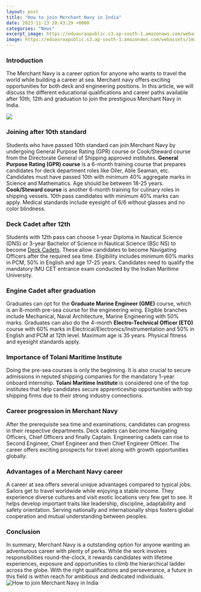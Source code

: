 ```yaml
---
layout: post
title: "How to join Merchant Navy in India"
date: 2023-11-13 20:43:29 +0000
categories: "News"
excerpt_image: https://eduauraapublic.s3.ap-south-1.amazonaws.com/webassets/images/blogs/how-to-join-the-merchant-navy-in-india.jpg
image: https://eduauraapublic.s3.ap-south-1.amazonaws.com/webassets/images/blogs/how-to-join-the-merchant-navy-in-india.jpg
---
```


### Introduction
The Merchant Navy is a career option for anyone who wants to travel the world while building a career at sea. Merchant navy offers exciting opportunities for both deck and engineering positions. In this article, we will discuss the different educational qualifications and career paths available after 10th, 12th and graduation to join the prestigious Merchant Navy in India.

![](https://www.maritimemanual.com/wp-content/uploads/2020/11/how_to_join_merchant_navy.jpg)
### Joining after 10th standard
Students who have passed 10th standard can join Merchant Navy by undergoing General Purpose Rating (GPR) course or Cook/Steward course from the Directorate General of Shipping approved institutes. 
**General Purpose Rating (GPR) course** is a 6-month training course that prepares candidates for deck department roles like Oiler, Able Seaman, etc. Candidates must have passed 10th with minimum 40% aggregate marks in Science and Mathematics. Age should be between 18-25 years. 
**Cook/Steward course** is another 6-month training for culinary roles in shipping vessels. 10th pass candidates with minimum 40% marks can apply. Medical standards include eyesight of 6/6 without glasses and no color blindness. 
### Deck Cadet after 12th 
Students with 12th pass can choose 1-year Diploma in Nautical Science (DNS) or 3-year Bachelor of Science in Nautical Science (BSc NS) to become [Deck Cadets](https://fistore.mysenprints.com/collection/acklin). These allow candidates to become Navigating Officers after the required sea time. 
Eligibility includes minimum 60% marks in PCM, 50% in English and age 17-25 years. Candidates need to qualify the mandatory IMU CET entrance exam conducted by the Indian Maritime University. 
### Engine Cadet after graduation
Graduates can opt for the **Graduate Marine Engineer (GME)** course, which is an 8-month pre-sea course for the engineering wing. Eligible branches include Mechanical, Naval Architecture, Marine Engineering with 50% marks. 
Graduates can also do the 4-month **Electro-Technical Officer (ETO)** course with 60% marks in Electrical/Electronics/Instrumentation and 50% in English and PCM at 12th level. Maximum age is 35 years. Physical fitness and eyesight standards apply.
### Importance of Tolani Maritime Institute  
Doing the pre-sea courses is only the beginning. It is also crucial to secure admissions in reputed shipping companies for the mandatory 1-year onboard internship. **Tolani Maritime Institute** is considered one of the top institutes that help candidates secure apprenticeship opportunities with top shipping firms due to their strong industry connections.
### Career progression in Merchant Navy
After the prerequisite sea time and examinations, candidates can progress in their respective departments. Deck cadets can become Navigating Officers, Chief Officers and finally Captain. Engineering cadets can rise to Second Engineer, Chief Engineer and then Chief Engineer Officer. The career offers exciting prospects for travel along with growth opportunities globally.
### Advantages of a Merchant Navy career
A career at sea offers several unique advantages compared to typical jobs. Sailors get to travel worldwide while enjoying a stable income. They experience diverse cultures and visit exotic locations very few get to see. It helps develop important traits like leadership, discipline, adaptability and safety orientation. Serving nationally and internationally ships fosters global cooperation and mutual understanding between peoples. 
### Conclusion
In summary, Merchant Navy is a outstanding option for anyone wanting an adventurous career with plenty of perks. While the work involves responsibilities round-the-clock, it rewards candidates with lifetime experiences, exposure and opportunities to climb the hierarchical ladder across the globe. With the right qualifications and perseverance, a future in this field is within reach for ambitious and dedicated individuals.
![How to join Merchant Navy in India](https://eduauraapublic.s3.ap-south-1.amazonaws.com/webassets/images/blogs/how-to-join-the-merchant-navy-in-india.jpg)
